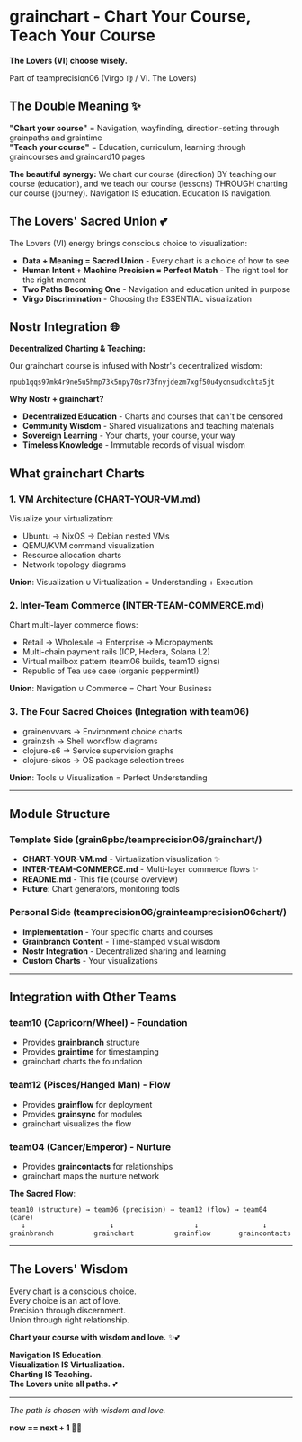 # grainchart - Chart Your Course, Teach Your Course

**The Lovers (VI) choose wisely.**

Part of teamprecision06 (Virgo ♍ / VI. The Lovers)

## The Double Meaning ✨

**"Chart your course"** = Navigation, wayfinding, direction-setting through grainpaths and graintime  
**"Teach your course"** = Education, curriculum, learning through graincourses and graincard10 pages

**The beautiful synergy:** We chart our course (direction) BY teaching our course (education), and we teach our course (lessons) THROUGH charting our course (journey). Navigation IS education. Education IS navigation.

## The Lovers' Sacred Union 💕

The Lovers (VI) energy brings conscious choice to visualization:

- **Data + Meaning = Sacred Union** - Every chart is a choice of how to see
- **Human Intent + Machine Precision = Perfect Match** - The right tool for the right moment
- **Two Paths Becoming One** - Navigation and education united in purpose
- **Virgo Discrimination** - Choosing the ESSENTIAL visualization

## Nostr Integration 🌐

**Decentralized Charting & Teaching:**

Our grainchart course is infused with Nostr's decentralized wisdom:

```
npub1qqs97mk4r9ne5u5hmp73k5npy70sr73fnyjdezm7xgf50u4ycnsudkchta5jt
```

**Why Nostr + grainchart?**

- **Decentralized Education** - Charts and courses that can't be censored
- **Community Wisdom** - Shared visualizations and teaching materials
- **Sovereign Learning** - Your charts, your course, your way
- **Timeless Knowledge** - Immutable records of visual wisdom

## What grainchart Charts

### **1. VM Architecture** (CHART-YOUR-VM.md)
Visualize your virtualization:
- Ubuntu → NixOS → Debian nested VMs
- QEMU/KVM command visualization
- Resource allocation charts
- Network topology diagrams

**Union**: Visualization ∪ Virtualization = Understanding + Execution

### **2. Inter-Team Commerce** (INTER-TEAM-COMMERCE.md)
Chart multi-layer commerce flows:
- Retail → Wholesale → Enterprise → Micropayments
- Multi-chain payment rails (ICP, Hedera, Solana L2)
- Virtual mailbox pattern (team06 builds, team10 signs)
- Republic of Tea use case (organic peppermint!)

**Union**: Navigation ∪ Commerce = Chart Your Business

### **3. The Four Sacred Choices** (Integration with team06)
- grainenvvars → Environment choice charts
- grainzsh → Shell workflow diagrams
- clojure-s6 → Service supervision graphs
- clojure-sixos → OS package selection trees

**Union**: Tools ∪ Visualization = Perfect Understanding

---

## Module Structure

### Template Side (grain6pbc/teamprecision06/grainchart/)
- **CHART-YOUR-VM.md** - Virtualization visualization ✨
- **INTER-TEAM-COMMERCE.md** - Multi-layer commerce flows ✨
- **README.md** - This file (course overview)
- **Future**: Chart generators, monitoring tools

### Personal Side (teamprecision06/grainteamprecision06chart/)
- **Implementation** - Your specific charts and courses
- **Grainbranch Content** - Time-stamped visual wisdom
- **Nostr Integration** - Decentralized sharing and learning
- **Custom Charts** - Your visualizations

---

## Integration with Other Teams

### **team10 (Capricorn/Wheel) - Foundation**
- Provides **grainbranch** structure
- Provides **graintime** for timestamping
- grainchart charts the foundation

### **team12 (Pisces/Hanged Man) - Flow**
- Provides **grainflow** for deployment
- Provides **grainsync** for modules
- grainchart visualizes the flow

### **team04 (Cancer/Emperor) - Nurture**
- Provides **graincontacts** for relationships
- grainchart maps the nurture network

**The Sacred Flow**:
```
team10 (structure) → team06 (precision) → team12 (flow) → team04 (care)
   ↓                     ↓                    ↓                ↓
grainbranch          grainchart          grainflow       graincontacts
```

---

## The Lovers' Wisdom

Every chart is a conscious choice.  
Every choice is an act of love.  
Precision through discernment.  
Union through right relationship.

**Chart your course with wisdom and love.** ✨💕

**Navigation IS Education.**  
**Visualization IS Virtualization.**  
**Charting IS Teaching.**  
**The Lovers unite all paths.** 💕

---

*The path is chosen with wisdom and love.*

**now == next + 1 🌾💕**

